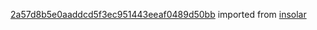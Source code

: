 [2a57d8b5e0aaddcd5f3ec951443eeaf0489d50bb](https://github.com/insolar/insolar/commit/2a57d8b5e0aaddcd5f3ec951443eeaf0489d50bb) imported from [insolar](https://github.com/insolar/insolar)
